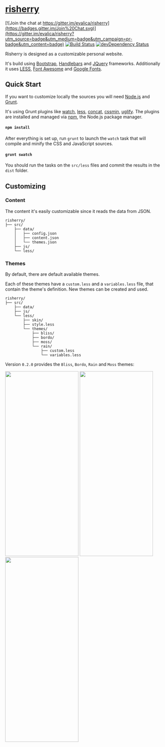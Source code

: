 # [risherry](http://risherry.ro/)

[![Join the chat at https://gitter.im/evalica/risherry](https://badges.gitter.im/Join%20Chat.svg)](https://gitter.im/evalica/risherry?utm_source=badge&utm_medium=badge&utm_campaign=pr-badge&utm_content=badge) [![Build Status](https://travis-ci.org/evalica/risherry.svg?branch=master)](https://travis-ci.org/evalica/risherry)
 [![devDependency Status](https://david-dm.org/evalica/risherry/dev-status.svg)](https://david-dm.org/evalica/risherry#info=devDependencies)

Risherry is designed as a customizable personal website.

It's build using [Bootstrap](http://getbootstrap.com/), [Handlebars](http://handlebarsjs.com/) and [JQuery](https://jquery.com/) frameworks. Additionally it uses [LESS](http://lesscss.org/), [Font Awesome](http://fortawesome.github.io/Font-Awesome/) and [Google Fonts](http://www.google.com/fonts).

## Quick Start

If you want to customize locally the sources you will need [Node.js](https://nodejs.org/) and [Grunt](http://gruntjs.com/).

It's using Grunt plugins like [watch](https://www.npmjs.com/package/grunt-contrib-watch), [less](https://www.npmjs.com/package/grunt-contrib-less), [concat](https://www.npmjs.com/package/grunt-contrib-concat), [cssmin](https://www.npmjs.com/package/grunt-contrib-cssmin), [uglify](https://www.npmjs.com/package/grunt-contrib-uglify). The plugins are installed and managed via [npm](https://npmjs.org/), the Node.js package manager.

#### `npm install`

After everything is set up, run `grunt` to launch the `watch` task that will compile and minify the CSS and JavaScript sources.

#### `grunt swatch`

You should run the tasks on the `src/less` files and commit the results in the `dist` folder.

## Customizing

### Content

The content it's easily customizable since it reads the data from JSON.

```
risherry/
├── src/
    ├── data/
    │   ├── config.json
    │   ├── content.json
    │   └── themes.json
    ├── js/
    └── less/

```

### Themes

By default, there are default available themes. 

Each of these themes have a `custom.less` and a `variables.less` file, that contain the theme's definition. New themes can be created and used.

```
risherry/
├── src/
    ├── data/
    ├── js/
    └── less/
        ├── skin/
        ├── style.less
        └── themes/
            ├── bliss/
            ├── bordo/
            ├── moss/
            └── rain/
                ├── custom.less
                └── variables.less
```

Version `0.2.0` provides the `Bliss`, `Bordo`, `Rain` and `Moss` themes:

<img src="https://cloud.githubusercontent.com/assets/629552/7220685/c166ada6-e6d9-11e4-9d9c-4263f94ad817.png" width="235px" height="593px" />  <img src="https://cloud.githubusercontent.com/assets/629552/7220688/cb2b26c8-e6d9-11e4-8381-b3667e0ecbf5.png" width="235px" height="593px" />  <img src="https://cloud.githubusercontent.com/assets/629552/7220686/c728afa0-e6d9-11e4-8e96-1016534586fc.png" width="235px" height="593px" />
